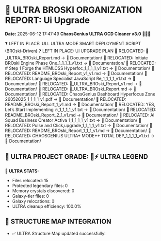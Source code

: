 # 🌌 ULTRA BROSKI ORGANIZATION REPORT: Ui Upgrade
**Date:** 2025-06-12 17:47:49
**ChaosGenius ULTRA OCD Cleaner v3.0** 🧠💜🌌

❓ LEFT IN PLACE: ULL ULTRA MODE SMART DEPLOYMENT SCRIPT (BROski-Driven)
❓ LEFT IN PLACE: UI UPGRADE PLAN
📁 RELOCATED: 🌌_ULTRA_BROski_Report.md → 📝 Documentation/
📁 RELOCATED: Initiate BROski Engine Phase One_1_1_1_1_v1.txt → 📝 Documentation/
📁 RELOCATED: # Step 1 Forge the HTMLCSS Hyperfoc_1_1_1_1_v1.txt → 📝 Documentation/
📁 RELOCATED: README_BROski_Report_v1_v1.md → 📝 Documentation/
📁 RELOCATED: Language  Specialist JavaScript  Re_1_1_1_1_v1.txt → 📝 Documentation/
📁 RELOCATED: 🌌_ULTRA_BROski_Report_v1.md → 📝 Documentation/
📁 RELOCATED: 🌌_ULTRA_BROski_Report.md → 📝 Documentation/
📁 RELOCATED: ChaosGenius Dashboard Hyperfocus Zone 26052025_1_1_1_1_v1.pdf → 📝 Documentation/
📁 RELOCATED: README_BROski_Report_1_v1.md → 📝 Documentation/
📁 RELOCATED: YES, Let’s Start Implementing 🔥_1_1_1_1_v1.txt → 📝 Documentation/
📁 RELOCATED: README_BROski_Report_2_1_v1.md → 📝 Documentation/
📁 RELOCATED: AI Squad Business Creator Activa 1_1_1_1_1_v1.txt → 📝 Documentation/
📁 RELOCATED: Pulse and Click,upgrade_1_1_1_1_v1.txt → 📝 Documentation/
📁 RELOCATED: README_BROski_Report_1_1_1_v1.md → 📝 Documentation/
📁 RELOCATED: CHAOSGENIUS ULTRA+ MODE++ TOTAL DEP_1_1_1_1_v1.txt → 📝 Documentation/

## 🌌 ULTRA PROJECT GRADE: 💯⚡ ULTRA LEGEND
**🧠 ULTRA STATS:**
- Files relocated: 15
- Protected legendary files: 0
- Memory crystals discovered: 0
- Galaxy-tier files: 0
- Galaxy relocations: 0
- ULTRA cleanup efficiency: 100.0%

## 🔄 STRUCTURE MAP INTEGRATION
- ✅ ULTRA Structure Map updated successfully!